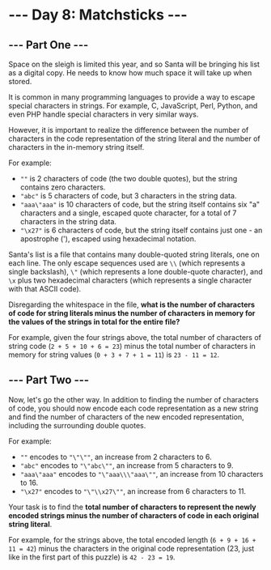 # --- Day 8: Matchsticks ---

## --- Part One ---

Space on the sleigh is limited this year, and so Santa will be bringing his list as a digital copy. He needs to know how
much space it will take up when stored.

It is common in many programming languages to provide a way to escape special characters in strings. For example, C,
JavaScript, Perl, Python, and even PHP handle special characters in very similar ways.

However, it is important to realize the difference between the number of characters in the code representation of the
string literal and the number of characters in the in-memory string itself.

For example:

- `""` is 2 characters of code (the two double quotes), but the string contains zero characters.
- `"abc"` is 5 characters of code, but 3 characters in the string data.
- `"aaa\"aaa"` is 10 characters of code, but the string itself contains six "a" characters and a single, escaped quote
  character, for a total of 7 characters in the string data.
- `"\x27"` is 6 characters of code, but the string itself contains just one - an apostrophe ('), escaped using
  hexadecimal
  notation.

Santa's list is a file that contains many double-quoted string literals, one on each line. The only escape sequences
used are `\\` (which represents a single backslash), `\"` (which represents a lone double-quote character), and `\x`
plus two
hexadecimal characters (which represents a single character with that ASCII code).

Disregarding the whitespace in the file, **what is the number of characters of code for string literals minus the number
of characters in memory for the values of the strings in total for the entire file?**

For example, given the four strings above, the total number of characters of string code (`2 + 5 + 10 + 6 = 23`) minus
the total number of characters in memory for string values (`0 + 3 + 7 + 1 = 11`) is `23 - 11 = 12`.

## --- Part Two ---

Now, let's go the other way. In addition to finding the number of characters of code, you should now encode each code
representation as a new string and find the number of characters of the new encoded representation, including the
surrounding double quotes.

For example:

- `""` encodes to `"\"\""`, an increase from 2 characters to 6.
- `"abc"` encodes to `"\"abc\""`, an increase from 5 characters to 9.
- `"aaa\"aaa"` encodes to `"\"aaa\\\"aaa\""`, an increase from 10 characters to 16.
- `"\x27"` encodes to `"\"\\x27\""`, an increase from 6 characters to 11.

Your task is to find the **total number of characters to represent the newly encoded strings minus the number of
characters of code in each original string literal**.

For example, for the strings above, the total encoded length (`6 +
9 + 16 + 11 = 42`) minus the characters in the original code representation (23, just like in the first part of this
puzzle) is `42 - 23 = 19`.